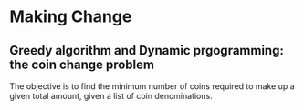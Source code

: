 # Making Change
## Greedy algorithm and Dynamic prgogramming: the coin change problem
The objective is to find the minimum number of coins required to make up a given total amount, given a list of coin denominations.
